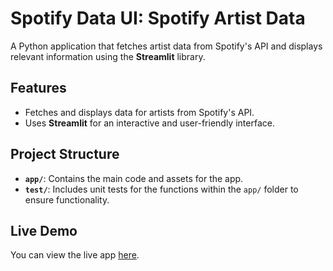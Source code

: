 # Spotify Data UI: Spotify Artist Data

A Python application that fetches artist data from Spotify's API and displays relevant information using the **Streamlit** library.

## Features
- Fetches and displays data for artists from Spotify's API.
- Uses **Streamlit** for an interactive and user-friendly interface.
  
## Project Structure
- **`app/`**: Contains the main code and assets for the app.
- **`test/`**: Includes unit tests for the functions within the `app/` folder to ensure functionality.

## Live Demo
You can view the live app [here](https://spotifydataui-wy2w2rhbky8kam3e66jmiv.streamlit.app/).

